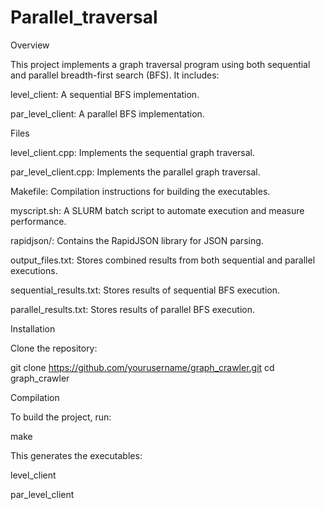 # Parallel_traversal
Overview

This project implements a graph traversal program using both sequential and parallel breadth-first search (BFS). It includes:

level_client: A sequential BFS implementation.

par_level_client: A parallel BFS implementation.

Files

level_client.cpp: Implements the sequential graph traversal.

par_level_client.cpp: Implements the parallel graph traversal.

Makefile: Compilation instructions for building the executables.

myscript.sh: A SLURM batch script to automate execution and measure performance.

rapidjson/: Contains the RapidJSON library for JSON parsing.

output_files.txt: Stores combined results from both sequential and parallel executions.

sequential_results.txt: Stores results of sequential BFS execution.

parallel_results.txt: Stores results of parallel BFS execution.

Installation

Clone the repository:

git clone https://github.com/yourusername/graph_crawler.git
cd graph_crawler

Compilation

To build the project, run:

make

This generates the executables:

level_client

par_level_client
